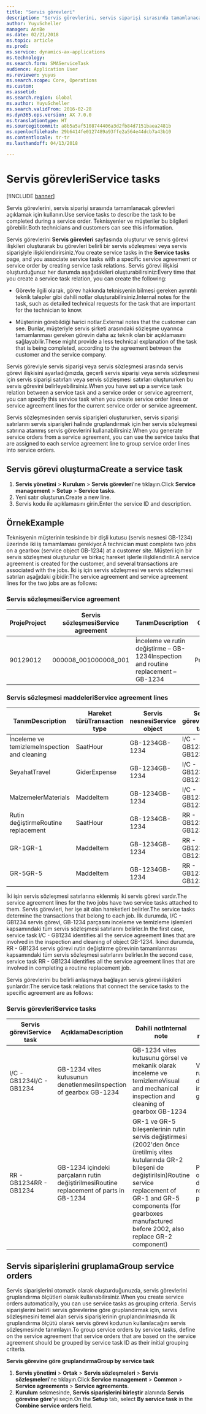 ```yaml
---
title: "Servis görevleri"
description: "Servis görevlerini, servis siparişi sırasında tamamlanacak görevleri açıklamak için kullanın. Teknisyenler ve müşteriler bu bilgileri görebilir."
author: YuyuScheller
manager: AnnBe
ms.date: 02/21/2018
ms.topic: article
ms.prod: 
ms.service: dynamics-ax-applications
ms.technology: 
ms.search.form: SMAServiceTask
audience: Application User
ms.reviewer: yuyus
ms.search.scope: Core, Operations
ms.custom: 
ms.assetid: 
ms.search.region: Global
ms.author: YuyuScheller
ms.search.validFrom: 2016-02-28
ms.dyn365.ops.version: AX 7.0.0
ms.translationtype: HT
ms.sourcegitcommit: a8b5a5af5108744406a3d2fb84d7151baea2481b
ms.openlocfilehash: 29b6414fe0127489a93ffe2a564e44dcb7a43b10
ms.contentlocale: tr-tr
ms.lasthandoff: 04/13/2018

---
```


# <a name="service-tasks"></a><span data-ttu-id="1bee1-104">Servis görevleri</span><span class="sxs-lookup"><span data-stu-id="1bee1-104">Service tasks</span></span>  

[!INCLUDE [banner](../includes/banner.md)]

<span data-ttu-id="1bee1-105">Servis görevlerini, servis siparişi sırasında tamamlanacak görevleri açıklamak için kullanın.</span><span class="sxs-lookup"><span data-stu-id="1bee1-105">Use service tasks to describe the task to be completed during a service order.</span></span>
<span data-ttu-id="1bee1-106">Teknisyenler ve müşteriler bu bilgileri görebilir.</span><span class="sxs-lookup"><span data-stu-id="1bee1-106">Both technicians and customers can see this information.</span></span>

<span data-ttu-id="1bee1-107">Servis görevlerini **Servis görevleri** sayfasında oluşturur ve servis görevi ilişkileri oluşturarak bu görevleri belirli bir servis sözleşmesi veya servis siparişiyle ilişkilendirirsiniz.</span><span class="sxs-lookup"><span data-stu-id="1bee1-107">You create service tasks in the **Service tasks** page, and you associate service tasks with a specific service agreement or service order by creating service task relations.</span></span> <span data-ttu-id="1bee1-108">Servis görevi ilişkisi oluşturduğunuz her durumda aşağıdakileri oluşturabilirsiniz:</span><span class="sxs-lookup"><span data-stu-id="1bee1-108">Every time that you create a service task relation, you can create the following:</span></span>

-  <span data-ttu-id="1bee1-109">Görevle ilgili olarak, görev hakkında teknisyenin bilmesi gereken ayrıntılı teknik talepler gibi dahili notlar oluşturabilirsiniz.</span><span class="sxs-lookup"><span data-stu-id="1bee1-109">Internal notes for the task, such as detailed technical requests for the task that are important for the technician to know.</span></span>

-  <span data-ttu-id="1bee1-110">Müşterinin görebildiği harici notlar.</span><span class="sxs-lookup"><span data-stu-id="1bee1-110">External notes that the customer can see.</span></span> <span data-ttu-id="1bee1-111">Bunlar, müşteriyle servis şirketi arasındaki sözleşme uyarınca tamamlanması gereken görevin daha az teknik olan bir açıklamasını sağlayabilir.</span><span class="sxs-lookup"><span data-stu-id="1bee1-111">These might provide a less technical explanation of the task that is being completed, according to the agreement between the customer and the service company.</span></span>

<span data-ttu-id="1bee1-112">Servis göreviyle servis siparişi veya servis sözleşmesi arasında servis görevi ilişkisini ayarladığınızda, geçerli servis siparişi veya servis sözleşmesi için servis siparişi satırları veya servis sözleşmesi satırları oluştururken bu servis görevini belirleyebilirsiniz.</span><span class="sxs-lookup"><span data-stu-id="1bee1-112">When you have set up a service task relation between a service task and a service order or service agreement, you can specify this service task when you create service order lines or service agreement lines for the current service order or service agreement.</span></span>

<span data-ttu-id="1bee1-113">Servis sözleşmesinden servis siparişleri oluştururken, servis siparişi satırlarını servis siparişleri halinde gruplandırmak için her servis sözleşmesi satırına atanmış servis görevlerini kullanabilirsiniz.</span><span class="sxs-lookup"><span data-stu-id="1bee1-113">When you generate service orders from a service agreement, you can use the service tasks that are assigned to each service agreement line to group service order lines into service orders.</span></span>

## <a name="create-a-service-task"></a><span data-ttu-id="1bee1-114">Servis görevi oluşturma</span><span class="sxs-lookup"><span data-stu-id="1bee1-114">Create a service task</span></span>

1. <span data-ttu-id="1bee1-115">**Servis yönetimi** \> **Kurulum** \> **Servis görevleri**'ne tıklayın.</span><span class="sxs-lookup"><span data-stu-id="1bee1-115">Click **Service management** \> **Setup** \> **Service tasks**.</span></span>
2. <span data-ttu-id="1bee1-116">Yeni satır oluşturun.</span><span class="sxs-lookup"><span data-stu-id="1bee1-116">Create a new line.</span></span>
3. <span data-ttu-id="1bee1-117">Servis kodu ile açıklamasını girin.</span><span class="sxs-lookup"><span data-stu-id="1bee1-117">Enter the service ID and description.</span></span>

## <a name="example"></a><span data-ttu-id="1bee1-118">Örnek</span><span class="sxs-lookup"><span data-stu-id="1bee1-118">Example</span></span>

<span data-ttu-id="1bee1-119">Teknisyenin müşterinin tesisinde bir dişli kutusu (servis nesnesi GB-1234) üzerinde iki iş tamamlaması gerekiyor.</span><span class="sxs-lookup"><span data-stu-id="1bee1-119">A technician must complete two jobs on a gearbox (service object GB-1234) at a customer site.</span></span> <span data-ttu-id="1bee1-120">Müşteri için bir servis sözleşmesi oluşturulur ve birkaç hareket işlerle ilişkilendirilir.</span><span class="sxs-lookup"><span data-stu-id="1bee1-120">A service agreement is created for the customer, and several transactions are associated with the jobs.</span></span> <span data-ttu-id="1bee1-121">İki iş için servis sözleşmesi ve servis sözleşmesi satırları aşağıdaki gibidir:</span><span class="sxs-lookup"><span data-stu-id="1bee1-121">The service agreement and service agreement lines for the two jobs are as follows:</span></span>

### <a name="service-agreement"></a><span data-ttu-id="1bee1-122">Servis sözleşmesi</span><span class="sxs-lookup"><span data-stu-id="1bee1-122">Service agreement</span></span>

| <span data-ttu-id="1bee1-123">Proje</span><span class="sxs-lookup"><span data-stu-id="1bee1-123">Project</span></span> | <span data-ttu-id="1bee1-124">Servis sözleşmesi</span><span class="sxs-lookup"><span data-stu-id="1bee1-124">Service agreement</span></span> | <span data-ttu-id="1bee1-125">Tanım</span><span class="sxs-lookup"><span data-stu-id="1bee1-125">Description</span></span>                                  | <span data-ttu-id="1bee1-126">Grup</span><span class="sxs-lookup"><span data-stu-id="1bee1-126">Group</span></span>   |
|---------|-------------------|----------------------------------------------|---------|
| <span data-ttu-id="1bee1-127">9012</span><span class="sxs-lookup"><span data-stu-id="1bee1-127">9012</span></span>    | <span data-ttu-id="1bee1-128">000008\_001</span><span class="sxs-lookup"><span data-stu-id="1bee1-128">000008\_001</span></span>       | <span data-ttu-id="1bee1-129">İnceleme ve rutin değiştirme – GB-1234</span><span class="sxs-lookup"><span data-stu-id="1bee1-129">Inspection and routine replacement – GB-1234</span></span> | <span data-ttu-id="1bee1-130">Prim</span><span class="sxs-lookup"><span data-stu-id="1bee1-130">Premium</span></span> |

### <a name="service-agreement-lines"></a><span data-ttu-id="1bee1-131">Servis sözleşmesi maddeleri</span><span class="sxs-lookup"><span data-stu-id="1bee1-131">Service agreement lines</span></span>

| <span data-ttu-id="1bee1-132">Tanım</span><span class="sxs-lookup"><span data-stu-id="1bee1-132">Description</span></span>             | <span data-ttu-id="1bee1-133">Hareket türü</span><span class="sxs-lookup"><span data-stu-id="1bee1-133">Transaction type</span></span> | <span data-ttu-id="1bee1-134">Servis nesnesi</span><span class="sxs-lookup"><span data-stu-id="1bee1-134">Service object</span></span> | <span data-ttu-id="1bee1-135">Servis görevi</span><span class="sxs-lookup"><span data-stu-id="1bee1-135">Service task</span></span> |
|-------------------------|------------------|----------------|--------------|
| <span data-ttu-id="1bee1-136">İnceleme ve temizleme</span><span class="sxs-lookup"><span data-stu-id="1bee1-136">Inspection and cleaning</span></span> | <span data-ttu-id="1bee1-137">Saat</span><span class="sxs-lookup"><span data-stu-id="1bee1-137">Hour</span></span>             | <span data-ttu-id="1bee1-138">GB-1234</span><span class="sxs-lookup"><span data-stu-id="1bee1-138">GB-1234</span></span>        | <span data-ttu-id="1bee1-139">I/C - GB1234</span><span class="sxs-lookup"><span data-stu-id="1bee1-139">I/C - GB1234</span></span> |
| <span data-ttu-id="1bee1-140">Seyahat</span><span class="sxs-lookup"><span data-stu-id="1bee1-140">Travel</span></span>                  | <span data-ttu-id="1bee1-141">Gider</span><span class="sxs-lookup"><span data-stu-id="1bee1-141">Expense</span></span>          | <span data-ttu-id="1bee1-142">GB-1234</span><span class="sxs-lookup"><span data-stu-id="1bee1-142">GB-1234</span></span>        | <span data-ttu-id="1bee1-143">I/C - GB1234</span><span class="sxs-lookup"><span data-stu-id="1bee1-143">I/C - GB1234</span></span> |
| <span data-ttu-id="1bee1-144">Malzemeler</span><span class="sxs-lookup"><span data-stu-id="1bee1-144">Materials</span></span>               | <span data-ttu-id="1bee1-145">Madde</span><span class="sxs-lookup"><span data-stu-id="1bee1-145">Item</span></span>             | <span data-ttu-id="1bee1-146">GB-1234</span><span class="sxs-lookup"><span data-stu-id="1bee1-146">GB-1234</span></span>        | <span data-ttu-id="1bee1-147">I/C - GB1234</span><span class="sxs-lookup"><span data-stu-id="1bee1-147">I/C - GB1234</span></span> |
| <span data-ttu-id="1bee1-148">Rutin değiştirme</span><span class="sxs-lookup"><span data-stu-id="1bee1-148">Routine replacement</span></span>     | <span data-ttu-id="1bee1-149">Saat</span><span class="sxs-lookup"><span data-stu-id="1bee1-149">Hour</span></span>             | <span data-ttu-id="1bee1-150">GB-1234</span><span class="sxs-lookup"><span data-stu-id="1bee1-150">GB-1234</span></span>        | <span data-ttu-id="1bee1-151">RR - GB1234</span><span class="sxs-lookup"><span data-stu-id="1bee1-151">RR - GB1234</span></span>  |
| <span data-ttu-id="1bee1-152">GR-1</span><span class="sxs-lookup"><span data-stu-id="1bee1-152">GR-1</span></span>                    | <span data-ttu-id="1bee1-153">Madde</span><span class="sxs-lookup"><span data-stu-id="1bee1-153">Item</span></span>             | <span data-ttu-id="1bee1-154">GB-1234</span><span class="sxs-lookup"><span data-stu-id="1bee1-154">GB-1234</span></span>        | <span data-ttu-id="1bee1-155">RR - GB1234</span><span class="sxs-lookup"><span data-stu-id="1bee1-155">RR - GB1234</span></span>  |
| <span data-ttu-id="1bee1-156">GR-5</span><span class="sxs-lookup"><span data-stu-id="1bee1-156">GR-5</span></span>                    | <span data-ttu-id="1bee1-157">Madde</span><span class="sxs-lookup"><span data-stu-id="1bee1-157">Item</span></span>             | <span data-ttu-id="1bee1-158">GB-1234</span><span class="sxs-lookup"><span data-stu-id="1bee1-158">GB-1234</span></span>        | <span data-ttu-id="1bee1-159">RR - GB1234</span><span class="sxs-lookup"><span data-stu-id="1bee1-159">RR - GB1234</span></span>  |

<span data-ttu-id="1bee1-160">İki işin servis sözleşmesi satırlarına eklenmiş iki servis görevi vardır.</span><span class="sxs-lookup"><span data-stu-id="1bee1-160">The service agreement lines for the two jobs have two service tasks attached to them.</span></span> <span data-ttu-id="1bee1-161">Servis görevleri, her işe ait olan hareketleri belirler.</span><span class="sxs-lookup"><span data-stu-id="1bee1-161">The service tasks determine the transactions that belong to each job.</span></span> <span data-ttu-id="1bee1-162">İlk durumda, I/C - GB1234 servis görevi, GB-1234 parçasını inceleme ve temizleme işlemleri kapsamındaki tüm servis sözleşmesi satırlarını belirler.</span><span class="sxs-lookup"><span data-stu-id="1bee1-162">In the first case, service task I/C - GB1234 identifies all the service agreement lines that are involved in the inspection and cleaning of object GB-1234.</span></span> <span data-ttu-id="1bee1-163">İkinci durumda, RR - GB1234 servis görevi rutin değiştirme görevinin tamamlanması kapsamındaki tüm servis sözleşmesi satırlarını belirler.</span><span class="sxs-lookup"><span data-stu-id="1bee1-163">In the second case, service task RR - GB1234 identifies all the service agreement lines that are involved in completing a routine replacement job.</span></span>

<span data-ttu-id="1bee1-164">Servis görevlerini bu belirli anlaşmaya bağlayan servis görevi ilişkileri şunlardır:</span><span class="sxs-lookup"><span data-stu-id="1bee1-164">The service task relations that connect the service tasks to the specific agreement are as follows:</span></span>

### <a name="service-tasks"></a><span data-ttu-id="1bee1-165">Servis görevleri</span><span class="sxs-lookup"><span data-stu-id="1bee1-165">Service tasks</span></span>

| <span data-ttu-id="1bee1-166">Servis görevi</span><span class="sxs-lookup"><span data-stu-id="1bee1-166">Service task</span></span> | <span data-ttu-id="1bee1-167">Açıklama</span><span class="sxs-lookup"><span data-stu-id="1bee1-167">Description</span></span>                             | <span data-ttu-id="1bee1-168">Dahili not</span><span class="sxs-lookup"><span data-stu-id="1bee1-168">Internal note</span></span>                                                                                                                 | <span data-ttu-id="1bee1-169">Harici not</span><span class="sxs-lookup"><span data-stu-id="1bee1-169">External note</span></span>                 |
|--------------|-----------------------------------------|-------------------------------------------------------------------------------------------------------------------------------|-------------------------------|
| <span data-ttu-id="1bee1-170">I/C - GB1234</span><span class="sxs-lookup"><span data-stu-id="1bee1-170">I/C - GB1234</span></span> | <span data-ttu-id="1bee1-171">GB-1234 vites kutusunun denetlenmesi</span><span class="sxs-lookup"><span data-stu-id="1bee1-171">Inspection of gearbox GB-1234</span></span>           | <span data-ttu-id="1bee1-172">GB-1234 vites kutusunu görsel ve mekanik olarak inceleme ve temizleme</span><span class="sxs-lookup"><span data-stu-id="1bee1-172">Visual and mechanical inspection and cleaning of gearbox GB-1234</span></span>                                                              | <span data-ttu-id="1bee1-173">Vites kutusunun rutin denetimi</span><span class="sxs-lookup"><span data-stu-id="1bee1-173">Routine inspection of gearbox</span></span> |
| <span data-ttu-id="1bee1-174">RR - GB1234</span><span class="sxs-lookup"><span data-stu-id="1bee1-174">RR - GB1234</span></span>  | <span data-ttu-id="1bee1-175">GB-1234 içindeki parçaların rutin değiştirilmesi</span><span class="sxs-lookup"><span data-stu-id="1bee1-175">Routine replacement of parts in GB-1234</span></span> | <span data-ttu-id="1bee1-176">GR-1 ve GR-5 bileşenlerinin rutin servis değiştirmesi (2002'den önce üretilmiş vites kutularında GR-2 bileşeni de değiştirilsin)</span><span class="sxs-lookup"><span data-stu-id="1bee1-176">Routine service replacement of GR-1 and GR-5 components (for gearboxes manufactured before 2002, also replace GR-2 component)</span></span> | <span data-ttu-id="1bee1-177">Parçaları rutin olarak değiştirme</span><span class="sxs-lookup"><span data-stu-id="1bee1-177">Routine replacement of parts</span></span>  |

## <a name="group-service-orders"></a><span data-ttu-id="1bee1-178">Servis siparişlerini gruplama</span><span class="sxs-lookup"><span data-stu-id="1bee1-178">Group service orders</span></span>

<span data-ttu-id="1bee1-179">Servis siparişlerini otomatik olarak oluşturduğunuzda, servis görevlerini gruplandırma ölçütleri olarak kullanabilirsiniz.</span><span class="sxs-lookup"><span data-stu-id="1bee1-179">When you create service orders automatically, you can use service tasks as grouping criteria.</span></span> <span data-ttu-id="1bee1-180">Servis siparişlerini belirli servis görevlerine göre gruplandırmak için, servis sözleşmesini temel alan servis siparişlerinin gruplandırılmasında ilk gruplandırma ölçütü olarak servis görevi kodunun kullanılacağını servis sözleşmesinde tanımlayın.</span><span class="sxs-lookup"><span data-stu-id="1bee1-180">To group service orders by service tasks, define on the service agreement that service orders that are based on the service agreement should be grouped by service task ID as their initial grouping criteria.</span></span>

<span data-ttu-id="1bee1-181">**Servis görevine göre gruplandırma**</span><span class="sxs-lookup"><span data-stu-id="1bee1-181">**Group by service task**</span></span>

1. <span data-ttu-id="1bee1-182">**Servis yönetimi** \> **Ortak** \> **Servis sözleşmeleri** \> **Servis sözleşmeleri**'ne tıklayın.</span><span class="sxs-lookup"><span data-stu-id="1bee1-182">Click **Service management** \> **Common** \> **Service agreements** \> **Service agreements**.</span></span>
2. <span data-ttu-id="1bee1-183">**Kurulum** sekmesinde, **Servis siparişlerini birleştir** alanında **Servis görevine göre**'yi seçin.</span><span class="sxs-lookup"><span data-stu-id="1bee1-183">On the **Setup** tab, select **By service task** in the **Combine service orders** field.</span></span>



